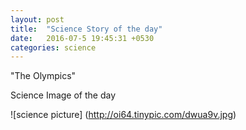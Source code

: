 ```yaml
---
layout: post
title:  "Science Story of the day"
date:   2016-07-5 19:45:31 +0530
categories: science
---
```

"The Olympics"

Science Image of the day

![science picture] (http://oi64.tinypic.com/dwua9v.jpg)
